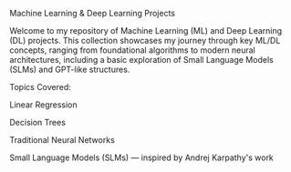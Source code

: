 Machine Learning & Deep Learning Projects

Welcome to my repository of Machine Learning (ML) and Deep Learning (DL) projects. This collection showcases my journey through key ML/DL concepts, ranging from foundational algorithms to modern neural architectures, including a basic exploration of Small Language Models (SLMs) and GPT-like structures.

Topics Covered:

Linear Regression

Decision Trees

Traditional Neural Networks

Small Language Models (SLMs) — inspired by Andrej Karpathy's work


